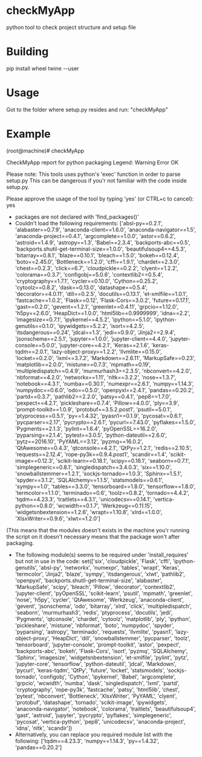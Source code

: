 # checkMyApp
python tool to check project structure and setup file

# Building
pip install wheel twine --user

# Usage
Got to the folder where setup.py resides and run: "checkMyApp"

# Example
(root@machine)# checkMyApp

CheckMyApp report for python packaging
Legend:	Warning		Error		OK

Please note:
This tools uses python's 'exec' function in order to parse setup.py
This can be dangerous if you'r not familiar with the code inside setup.py.

Please approve the usage of the tool by typing 'yes' (or CTRL+c to cancel): yes
*	packages are not declared with 'find_packages()'
*	Couldn't load the following requirements:
 ['absl-py==0.2.1', 'alabaster==0.7.9', 'anaconda-client==1.6.0', 'anaconda-navigator==1.5', 'anaconda-project==0.4.1', 'argcomplete==1.0.0', 'astor==0.6.2', 'astroid==1.4.9', 'astropy==1.3', 'Babel==2.3.4', 'backports-abc==0.5', 'backports.shutil-get-terminal-size==1.0.0', 'beautifulsoup4==4.5.3', 'bitarray==0.8.1', 'blaze==0.10.1', 'bleach==1.5.0', 'bokeh==0.12.4', 'boto==2.45.0', 'Bottleneck==1.2.0', 'cffi==1.9.1', 'chardet==2.3.0', 'chest==0.2.3', 'click==6.7', 'cloudpickle==0.2.2', 'clyent==1.2.2', 'colorama==0.3.7', 'configobj==5.0.6', 'contextlib2==0.5.4', 'cryptography==1.7.1', 'cycler==0.10.0', 'Cython==0.25.2', 'cytoolz==0.8.2', 'dask==0.13.0', 'datashape==0.5.4', 'decorator==4.0.11', 'dill==0.2.5', 'docutils==0.13.1', 'et-xmlfile==1.0.1', 'fastcache==1.0.2', 'Flask==0.12', 'Flask-Cors==3.0.2', 'future==0.17.1', 'gast==0.2.0', 'gevent==1.2.1', 'greenlet==0.4.11', 'grpcio==1.12.0', 'h5py==2.6.0', 'HeapDict==1.0.0', 'html5lib==0.9999999', 'idna==2.2', 'imagesize==0.7.1', 'ipykernel==4.5.2', 'ipython==5.1.0', 'ipython-genutils==0.1.0', 'ipywidgets==5.2.2', 'isort==4.2.5', 'itsdangerous==0.24', 'jdcal==1.3', 'jedi==0.9.0', 'Jinja2==2.9.4', 'jsonschema==2.5.1', 'jupyter==1.0.0', 'jupyter-client==4.4.0', 'jupyter-console==5.0.0', 'jupyter-core==4.2.1', 'Keras==2.1.6', 'keras-tqdm==2.0.1', 'lazy-object-proxy==1.2.2', 'llvmlite==0.15.0', 'locket==0.2.0', 'lxml==3.7.2', 'Markdown==2.6.11', 'MarkupSafe==0.23', 'matplotlib==2.0.0', 'mistune==0.7.3', 'mpmath==0.19', 'multipledispatch==0.4.9', 'murmurhash3==2.3.5', 'nbconvert==4.2.0', 'nbformat==4.2.0', 'networkx==1.11', 'nltk==3.2.2', 'nose==1.3.7', 'notebook==4.3.1', 'numba==0.30.1', 'numexpr==2.6.1', 'numpy==1.14.3', 'numpydoc==0.6.0', 'odo==0.5.0', 'openpyxl==2.4.1', 'pandas==0.20.2', 'partd==0.3.7', 'pathlib2==2.2.0', 'patsy==0.4.1', 'pep8==1.7.0', 'pexpect==4.2.1', 'pickleshare==0.7.4', 'Pillow==4.0.0', 'ply==3.9', 'prompt-toolkit==1.0.9', 'protobuf==3.5.2.post1', 'psutil==5.0.1', 'ptyprocess==0.5.1', 'py==1.4.32', 'pyasn1==0.1.9', 'pycosat==0.6.1', 'pycparser==2.17', 'pycrypto==2.6.1', 'pycurl==7.43.0', 'pyflakes==1.5.0', 'Pygments==2.1.3', 'pylint==1.6.4', 'pyOpenSSL==16.2.0', 'pyparsing==2.1.4', 'pytest==3.0.5', 'python-dateutil==2.6.0', 'pytz==2016.10', 'PyYAML==3.12', 'pyzmq==16.0.2', 'QtAwesome==0.4.3', 'qtconsole==4.2.1', 'QtPy==1.2.1', 'redis==2.10.5', 'requests==2.12.4', 'rope-py3k==0.9.4.post1', 'scandir==1.4', 'scikit-image==0.12.3', 'scikit-learn==0.18.1', 'scipy==0.18.1', 'seaborn==0.7.1', 'simplegeneric==0.8.1', 'singledispatch==3.4.0.3', 'six==1.10.0', 'snowballstemmer==1.2.1', 'sockjs-tornado==1.0.3', 'Sphinx==1.5.1', 'spyder==3.1.2', 'SQLAlchemy==1.1.5', 'statsmodels==0.6.1', 'sympy==1.0', 'tables==3.3.0', 'tensorboard==1.8.0', 'tensorflow==1.8.0', 'termcolor==1.1.0', 'terminado==0.6', 'toolz==0.8.2', 'tornado==4.4.2', 'tqdm==4.23.3', 'traitlets==4.3.1', 'unicodecsv==0.14.1', 'vertica-python==0.8.0', 'wcwidth==0.1.7', 'Werkzeug==0.11.15', 'widgetsnbextension==1.2.6', 'wrapt==1.10.8', 'xlrd==1.0.0', 'XlsxWriter==0.9.6', 'xlwt==1.2.0']

(This means that the modules doesn't exists in the machine you'r running the script on it doesn't necessary means that the package won't after packaging.

*	The following module(s) seems to be required under 'install_requires' but not in use in the code:
	set(['six', 'cloudpickle', 'Flask', 'cffi', 'ipython-genutils', 'absl-py', 'networkx', 'numexpr', 'tables', 'wrapt', 'Keras', 'termcolor', 'Jinja2', 'blaze', 'sympy', 'itsdangerous', 'xlwt', 'pathlib2', 'openpyxl', 'backports.shutil-get-terminal-size', 'alabaster', 'MarkupSafe', 'scipy', 'bleach', 'Pillow', 'decorator', 'contextlib2', 'jupyter-client', 'pyOpenSSL', 'scikit-learn', 'psutil', 'mpmath', 'greenlet', 'nose', 'h5py', 'cycler', 'QtAwesome', 'Werkzeug', 'anaconda-client', 'gevent', 'jsonschema', 'odo', 'bitarray', 'xlrd', 'click', 'multipledispatch', 'seaborn', 'murmurhash3', 'redis', 'ptyprocess', 'docutils', 'jedi', 'Pygments', 'qtconsole', 'chardet', 'cytoolz', 'matplotlib', 'ply', 'ipython', 'pickleshare', 'mistune', 'nbformat', 'boto', 'numpydoc', 'spyder', 'pyparsing', 'astropy', 'terminado', 'requests', 'llvmlite', 'pyasn1', 'lazy-object-proxy', 'HeapDict', 'dill', 'snowballstemmer', 'pycparser', 'toolz', 'tensorboard', 'jupyter-console', 'prompt-toolkit', 'astor', 'pexpect', 'backports-abc', 'bokeh', 'Flask-Cors', 'isort', 'pyzmq', 'SQLAlchemy', 'Sphinx', 'imagesize', 'widgetsnbextension', 'et-xmlfile', 'pylint', 'pytz', 'jupyter-core', 'tensorflow', 'python-dateutil', 'jdcal', 'Markdown', 'pycurl', 'keras-tqdm', 'QtPy', 'future', 'locket', 'statsmodels', 'sockjs-tornado', 'configobj', 'Cython', 'ipykernel', 'Babel', 'argcomplete', 'grpcio', 'wcwidth', 'numba', 'dask', 'singledispatch', 'lxml', 'partd', 'cryptography', 'rope-py3k', 'fastcache', 'patsy', 'html5lib', 'chest', 'pytest', 'nbconvert', 'Bottleneck', 'XlsxWriter', 'PyYAML', 'clyent', 'protobuf', 'datashape', 'tornado', 'scikit-image', 'ipywidgets', 'anaconda-navigator', 'notebook', 'colorama', 'traitlets', 'beautifulsoup4', 'gast', 'astroid', 'jupyter', 'pycrypto', 'pyflakes', 'simplegeneric', 'pycosat', 'vertica-python', 'pep8', 'unicodecsv', 'anaconda-project', 'idna', 'nltk', 'scandir'])
*	Alternatively, you can replace you required module list with the following:
	['tqdm==4.23.3', 'numpy==1.14.3', 'py==1.4.32', 'pandas==0.20.2']
